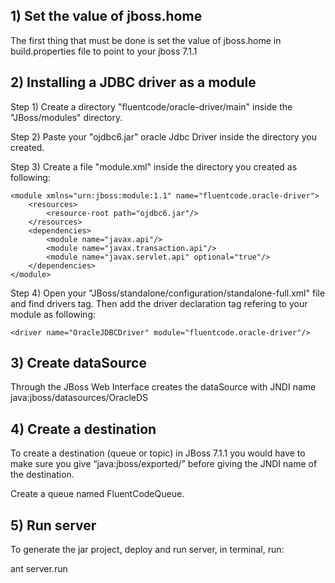 ## 1) Set the value of jboss.home ##

The first thing that must be done is set the value of jboss.home in build.properties file to point to your jboss 7.1.1

## 2) Installing a JDBC driver as a module ##

Step 1) Create a directory "fluentcode/oracle-driver/main" inside the "JBoss/modules" directory.

Step 2) Paste your "ojdbc6.jar" oracle Jdbc Driver inside the directory you created.

Step 3) Create a file "module.xml" inside the directory you created as following:

    <module xmlns="urn:jboss:module:1.1" name="fluentcode.oracle-driver">
        <resources>
            <resource-root path="ojdbc6.jar"/>
        </resources>
        <dependencies>
            <module name="javax.api"/>
            <module name="javax.transaction.api"/>
            <module name="javax.servlet.api" optional="true"/>
        </dependencies>
    </module>

Step 4) Open your "JBoss/standalone/configuration/standalone-full.xml" file and find drivers tag. Then add the driver declaration tag refering to your module as following:

    <driver name="OracleJDBCDriver" module="fluentcode.oracle-driver"/>

## 3) Create dataSource ##

Through the JBoss Web Interface creates the dataSource with JNDI name java:jboss/datasources/OracleDS

## 4) Create a destination ##

To create a destination (queue or topic) in JBoss 7.1.1 you would have to make sure you give “java:jboss/exported/” before giving the JNDI name of the destination.

Create a queue named FluentCodeQueue.

## 5) Run server ##

To generate the jar project, deploy and run server, in terminal, run:

ant server.run
